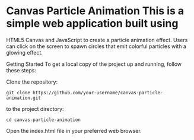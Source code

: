 # Canvas Particle Animation This is a simple web application built using #

HTML5 Canvas and JavaScript to create a particle animation effect. Users
can click on the screen to spawn circles that emit colorful particles
with a glowing effect.


Getting Started To get a local copy of the project up and running,
follow these steps:

Clone the repository: 
``` 
git clone https://github.com/your-username/canvas-particle-animation.git
```
to the project directory:
``` 
cd canvas-particle-animation
```

Open the index.html file in your preferred web browser.
